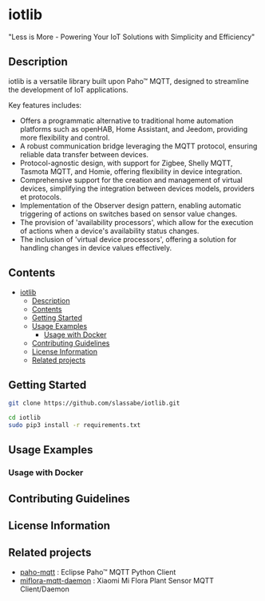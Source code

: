 
# iotlib

"Less is More - Powering Your IoT Solutions with Simplicity and Efficiency"


## Description

iotlib is a versatile library built upon Paho™ MQTT, designed to streamline the development of IoT applications.

Key features includes:

- Offers a programmatic alternative to traditional home automation platforms such as openHAB, Home Assistant, and Jeedom, providing more flexibility and control.
- A robust communication bridge leveraging the MQTT protocol, ensuring reliable data transfer between devices.
- Protocol-agnostic design, with support for Zigbee, Shelly MQTT, Tasmota MQTT, and Homie, offering flexibility in device integration.
- Comprehensive support for the creation and management of virtual devices, simplifying the integration between devices models, providers et protocols.
- Implementation of the Observer design pattern, enabling automatic triggering of actions on switches based on sensor value changes.
- The provision of 'availability processors', which allow for the execution of actions when a device's availability status changes.
- The inclusion of 'virtual device processors', offering a solution for handling changes in device values effectively.

## Contents

- [iotlib](#iotlib)
  - [Description](#description)
  - [Contents](#contents)
  - [Getting Started](#getting-started)
  - [Usage Examples](#usage-examples)
    - [Usage with Docker](#usage-with-docker)
  - [Contributing Guidelines](#contributing-guidelines)
  - [License Information](#license-information)
  - [Related projects](#related-projects)

## Getting Started

```bash
git clone https://github.com/slassabe/iotlib.git

cd iotlib
sudo pip3 install -r requirements.txt
```

## Usage Examples

### Usage with Docker

## Contributing Guidelines

## License Information

## Related projects

- [paho-mqtt](https://github.com/eclipse/paho.mqtt.python) : Eclipse Paho™ MQTT Python Client
- [miflora-mqtt-daemon](https://github.com/ThomDietrich/miflora-mqtt-daemon) : Xiaomi Mi Flora Plant Sensor MQTT Client/Daemon